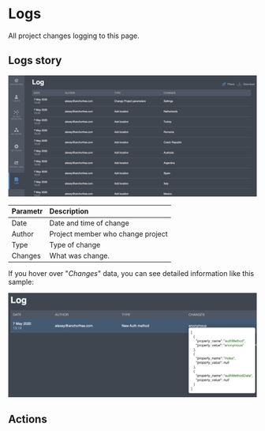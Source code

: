 # Logs

All project changes logging to this page.  

## Logs story

![](../.gitbook/assets/logs.png)

| Parametr | Description |
| :--- | :--- |
| Date | Date and time of change |
| Author | Project member who change project |
| Type | Type of change |
| Changes | What was change.  |

If you hover over "_Changes_" data, you can see detailed information like this sample:

![](../.gitbook/assets/log_sample.png)

## Actions



